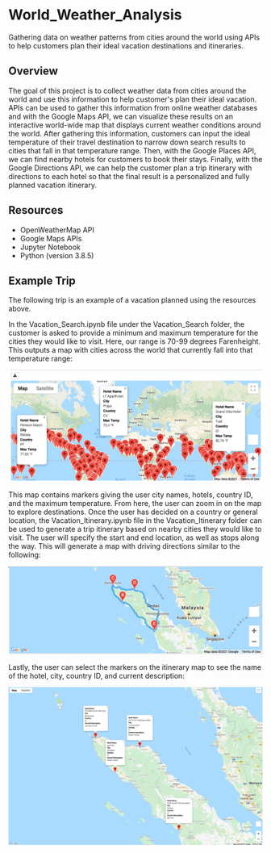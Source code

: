 # World_Weather_Analysis
Gathering data on weather patterns from cities around the world using APIs to help customers plan their ideal vacation destinations and itineraries. 


## Overview
The goal of this project is to collect weather data from cities around the world and use this information to help customer's plan their ideal vacation. APIs can be used to gather this information from online weather databases and with the Google Maps API, we can visualize these results on an interactive world-wide map that displays current weather conditions around the world. After gathering this information, customers can input the ideal temperature of their travel destination to narrow down search results to cities that fall in that temperature range. Then, with the Google Places API, we can find nearby hotels for customers to book their stays. Finally, with the Google Directions API, we can help the customer plan a trip itinerary with directions to each hotel so that the final result is a personalized and fully planned vacation itinerary.


## Resources
- OpenWeatherMap API
- Google Maps APIs
- Jupyter Notebook 
- Python (version 3.8.5)


## Example Trip
The following trip is an example of a vacation planned using the resources above. 

In the Vacation_Search.ipynb file under the Vacation_Search folder, the customer is asked to provide a minimum and maximum temperature for the cities they would like to visit. Here, our range is 70-99 degrees Farenheight. This outputs a map with cities across the world that currently fall into that temperature range:

![](Vacation_Search/WeatherPy_vacation_map.png)


This map contains markers giving the user city names, hotels, country ID, and the maximum temperature. From here, the user can zoom in on the map to explore destinations. Once the user has decided on a country or general location, the Vacation_Itinerary.ipynb file in the Vacation_Itinerary folder can be used to generate a trip itinerary based on nearby cities they would like to visit. The user will specify the start and end location, as well as stops along the way. This will generate a map with driving directions similar to the following:

![](Vacation_Itinerary/WeatherPy_travel_map.png)


Lastly, the user can select the markers on the itinerary map to see the name of the hotel, city, country ID, and current description:

![](Vacation_Itinerary/WeatherPy_travel_map_markers.png)
